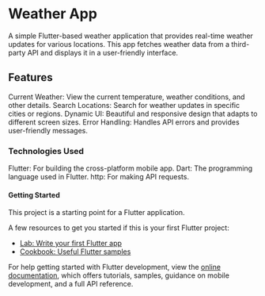 # Weather App
A simple Flutter-based weather application that provides real-time weather updates for various locations. This app fetches weather data from a third-party API and displays it in a user-friendly interface.

## Features
  Current Weather: View the current temperature, weather conditions, and other details.
  Search Locations: Search for weather updates in specific cities or regions.
  Dynamic UI: Beautiful and responsive design that adapts to different screen sizes.
  Error Handling: Handles API errors and provides user-friendly messages.
### Technologies Used
  Flutter: For building the cross-platform mobile app.
  Dart: The programming language used in Flutter.
  http: For making API requests.
  
#### Getting Started

This project is a starting point for a Flutter application.

A few resources to get you started if this is your first Flutter project:

- [Lab: Write your first Flutter app](https://docs.flutter.dev/get-started/codelab)
- [Cookbook: Useful Flutter samples](https://docs.flutter.dev/cookbook)

For help getting started with Flutter development, view the
[online documentation](https://docs.flutter.dev/), which offers tutorials,
samples, guidance on mobile development, and a full API reference.
